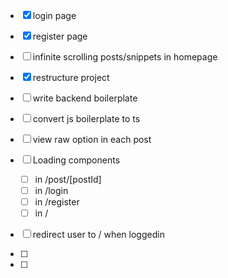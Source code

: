 - [x] login page
- [x] register page
- [ ] infinite scrolling posts/snippets in homepage
- [x] restructure project
- [ ] write backend boilerplate
- [ ] convert js boilerplate to ts
- [ ] view raw option in each post
- [ ] Loading components

  - [ ] in /post/[postId]
  - [ ] in /login
  - [ ] in /register
  - [ ] in /

- [ ] redirect user to / when loggedin
- [ ]
- [ ]
